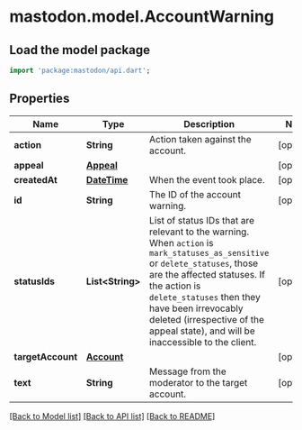 # mastodon.model.AccountWarning

## Load the model package
```dart
import 'package:mastodon/api.dart';
```

## Properties
Name | Type | Description | Notes
------------ | ------------- | ------------- | -------------
**action** | **String** | Action taken against the account. | [optional] 
**appeal** | [**Appeal**](Appeal.md) |  | [optional] 
**createdAt** | [**DateTime**](DateTime.md) | When the event took place. | [optional] 
**id** | **String** | The ID of the account warning. | [optional] 
**statusIds** | **List&lt;String&gt;** | List of status IDs that are relevant to the warning. When `action` is `mark_statuses_as_sensitive` or `delete_statuses`, those are the affected statuses. If the action is `delete_statuses` then they have been irrevocably deleted (irrespective of the appeal state), and will be inaccessible to the client. | [optional] 
**targetAccount** | [**Account**](Account.md) |  | [optional] 
**text** | **String** | Message from the moderator to the target account. | [optional] 

[[Back to Model list]](../README.md#documentation-for-models) [[Back to API list]](../README.md#documentation-for-api-endpoints) [[Back to README]](../README.md)


